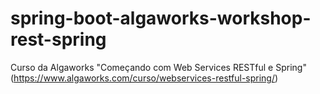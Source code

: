 # spring-boot-algaworks-workshop-rest-spring
Curso da Algaworks "Começando com Web Services RESTful e Spring" (https://www.algaworks.com/curso/webservices-restful-spring/)
